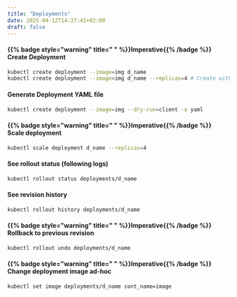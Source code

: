 ```yaml
---
title: "Deployments"
date: 2025-04-12T14:27:41+02:00
draft: false
---
```


#### {{% badge style="warning" title=" " %}}Imperative{{% /badge %}} Create Deployment

```bash
kubectl create deployment --image=img d_name
kubectl create deployment --image=img d_name --replicas=4 # Create with +1 replicas
```

#### Generate Deployment YAML file

```bash
kubectl create deployment --image=img --dry-run=client -o yaml
```

#### {{% badge style="warning" title=" " %}}Imperative{{% /badge %}} Scale deployment

```bash
kubectl scale deployment d_name --replicas=4
```

#### See rollout status (following logs)

```bash
kubectl rollout status deployments/d_name
```

#### See revision history

```bash
kubectl rollout history deployments/d_name
```

#### {{% badge style="warning" title=" " %}}Imperative{{% /badge %}} Rollback to previous revision

```bash
kubectl rollout undo deployments/d_name
```

#### {{% badge style="warning" title=" " %}}Imperative{{% /badge %}} Change deployment image ad-hoc

```bash
kubectl set image deployments/d_name cont_name=image
```